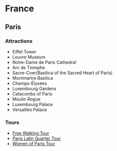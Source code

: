 # France

## Paris
### Attractions
- Eiffel Tower
- Louvre Museum
- Notre-Dame de Paris Cathedral
- Arc de Tiomphe
- Sacre-Coer(Basilica of the Sacred Heart of Paris)
- Montmartre Basilica
- Champs-Élysées
- Luxembourg Gardens
- Catacombs of Paris
- Moulin Rogue
- Luxembourg Palace
- Versailles Palace
  
### Tours
- [Free Walking Tour](https://www.neweuropetours.eu/sandemans-tours/paris/free-tour-of-paris/)
- [Paris Latin Quarter Tour](https://www.neweuropetours.eu/sandemans-tours/paris/paris-latin-quarter-walking-tour/)
- [Women of Paris Tour](https://www.neweuropetours.eu/sandemans-tours/paris/women-of-paris-tour/)